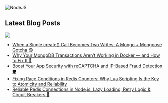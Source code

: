 ![NodeJS](https://img.shields.io/badge/node.js-6DA55F?style=for-the-badge&logo=node.js&logoColor=white)


## Latest Blog Posts
<a href="https://dev.to/silentwatcher_95"><img src="https://img.shields.io/badge/dev.to-0A0A0A?style=for-the-badge&logo=devdotto&logoColor=white"/></a>

<!-- BLOG-POST-LIST:START -->
- [When a Single create&lpar;&rpar; Call Becomes Two Writes: A Mongo + Mongoose Gotcha 😨](https://dev.to/silentwatcher_95/when-a-single-create-call-becomes-two-writes-a-mongo-mongoose-gotcha-32a6)
- [Why Your MongoDB Transactions Aren’t Working in Docker — and How to Fix It 🚨](https://dev.to/silentwatcher_95/why-your-mongodb-transactions-arent-working-in-docker-and-how-to-fix-it-3d83)
- [Boost Your App Security with reCAPTCHA and IP-Based Fraud Detection 🛡](https://dev.to/silentwatcher_95/boost-your-app-security-with-recaptcha-and-ip-based-fraud-detection-e6h)
- [Fixing Race Conditions in Redis Counters: Why Lua Scripting Is the Key to Atomicity and Reliability](https://dev.to/silentwatcher_95/fixing-race-conditions-in-redis-counters-why-lua-scripting-is-the-key-to-atomicity-and-reliability-38a4)
- [Reliable Redis Connections in Node.js: Lazy Loading, Retry Logic &amp; Circuit Breakers 🔦](https://dev.to/silentwatcher_95/reliable-redis-connections-in-nodejs-lazy-loading-retry-logic-circuit-breakers-29lg)
<!-- BLOG-POST-LIST:END -->
